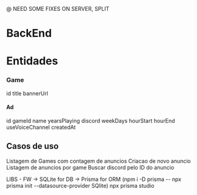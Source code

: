 @ NEED SOME FIXES ON SERVER, SPLIT

# BackEnd
# Entidades

### Game
id
title
bannerUrl 

#### Ad
id
gameId
name
yearsPlaying
discord
weekDays
hourStart
hourEnd
useVoiceChannel
createdAt


## Casos de uso

Listagem de Games com contagem de anuncios
Criacao de novo anuncio 
Listagem de anuncios por game
Buscar discord pelo ID do anuncio

LIBS - FW
-> SQLite for DB
-> Prisma for ORM (npm i -D prisma  -- npx prisma init --datasource-provider SQlite) npx prisma studio 

